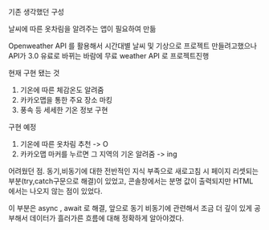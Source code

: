 기존 생각했던 구성

날씨에 따른 옷차림을 알려주는 앱이 필요하여 만듦 

Openweather API 를 활용해서 시간대별 날씨 및 기상으로 프로젝트 만들려고했으나
API가 3.0 유료로 바뀌는 바람에 무료 weather API 로 프로젝트진행

현재 구현 됐는 것
1. 기온에 따른 체감온도 알려줌
2. 카카오맵을 통한 주요 장소 마킹
3. 풍속 등 세세한 기온 정보 구현

구현 예정
1. 기온에 따른 옷차림 추천 -> O
2. 카카오맵 마커를 누르면 그 지역의 기온 알려줌 -> ing 

어려웠던 점. 
동기,비동기에 대한 전반적인 지식 부족으로 새로고침 시 페이지 리셋되는 부분(try,catch구문으로 해결)이 있었고,
콘솔창에서는 분명 값이 출력되지만 HTML 에서는 나오지 않는 점이 있었다.

이 부분은 async , await 로 해결,
앞으로 동기 비동기에 관련해서 조금 더 깊이 있게 공부해서 데이터가 흘러가른 흐름에 대해 정확하게 알아야겠다.
